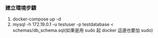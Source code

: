 ### 建立環境步驟

1. docker-compose up -d
2. mysql -h 172.19.0.1 -u testuser -p testdatabase < schemas/db_schema.sql(如果是用 sudo 起 docker 這邊也要加 sudo)
